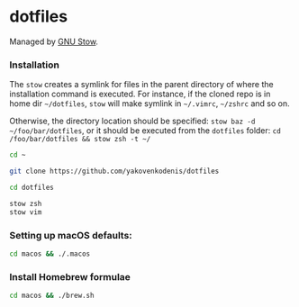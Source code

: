 dotfiles
========

Managed by [GNU Stow][].

[GNU Stow]: https://www.gnu.org/software/stow/

### Installation

The `stow` creates a symlink for files in the parent directory of where the installation command is executed.
For instance, if the cloned repo is in home dir `~/dotfiles`, `stow` will make symlink in `~/.vimrc`, `~/zshrc`  and so on.

Otherwise, the directory location should be specified: `stow baz -d ~/foo/bar/dotfiles`, 
or it should be executed from the `dotfiles` folder: `cd /foo/bar/dotfiles && stow zsh -t ~/`

```bash
cd ~

git clone https://github.com/yakovenkodenis/dotfiles

cd dotfiles

stow zsh
stow vim
```

### Setting up macOS defaults:

```bash
cd macos && ./.macos
```

### Install Homebrew formulae

```bash
cd macos && ./brew.sh
```
